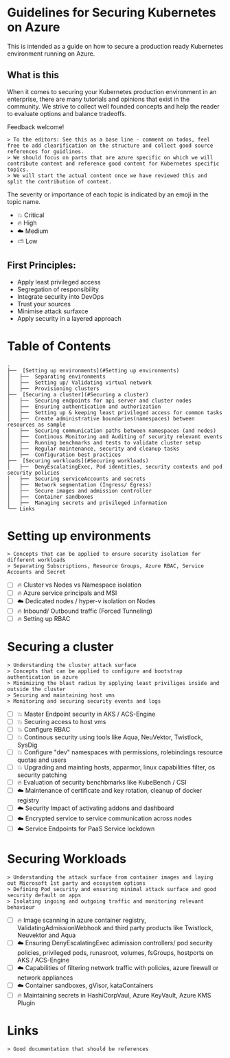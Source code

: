 # Guidelines for Securing Kubernetes on Azure

This is intended as a guide on how to secure a production ready Kubernetes environment running on Azure.

## What is this

When it comes to securing your Kubernetes production environment in an enterprise, there are many tutorials and opinions that exist in the community.
We strive to collect well founded concepts and help the reader to evaluate options and balance tradeoffs.

Feedback welcome!

    > To the editors: See this as a base line - comment on todos, feel free to add clearification on the structure and collect good source references for guidlines. 
    > We should focus on parts that are azure specific on which we will contribute content and reference good content for Kubernetes specific topics.
    > We will start the actual content once we have reviewed this and split the contribution of content.

The severity or importance of each topic is indicated by an emoji in the topic name.

* :boom: Critical
* :fire: High
* :cloud: Medium
* :partly_sunny: Low

## First Principles:

* Apply least privileged access
* Segregation of responsibility
* Integrate security into DevOps
* Trust your sources
* Minimise attack surfaxce
* Apply security in a layered approach

Table of Contents
=================
    .
    ├──  [Setting up environments](#Setting up environments)
    │   ├──  Separating environments
    │   ├──  Setting up/ Validating virtual network
    │   ├──  Provisioning clusters 
    ├──  [Securing a cluster](#Securing a cluster)
    │   ├──  Securing endpoints for api server and cluster nodes
    │   ├──  Ensuring authentication and authorization
    │   ├──  Setting up & keeping least privileged access for common tasks
    │   ├──  Create administrative boundaries(namespaces) between resources as sample
    │   ├──  Securing communication paths between namespaces (and nodes)   
    │   ├──  Continous Monitoring and Auditing of security relevant events
    │   ├──  Running benchmarks and tests to validate cluster setup
    │   ├──  Regular maintenance, security and cleanup tasks
    │   ├──  Configuration best practices        
    ├──  [Securing workloads](#Securing workloads)
    │   ├──  DenyEscalatingExec, Pod identities, security contexts and pod security policies
    │   ├──  Securing serviceAccounts and secrets
    │   ├──  Network segmentation (Ingress/ Egress)
    │   ├──  Secure images and admission controller
    │   ├──  Container sandboxes
    │   ├──  Managing secrets and privileged information
    └── Links


Setting up environments
=================

    > Concepts that can be applied to ensure security isolation for different workloads
    > Separating Subscriptions, Resource Groups, Azure RBAC, Service Accounts and Secret
    
- [ ] :fire: Cluster vs Nodes vs Namespace isolation
- [ ] :fire: Azure service principals and MSI
- [ ] :cloud: Dedicated nodes / hyper-v isolation on Nodes
- [ ] :fire: Inbound/ Outbound traffic (Forced Tunneling)
- [ ] :fire: Setting up RBAC

Securing a cluster
=================

    > Understanding the cluster attack surface
    > Concepts that can be applied to configure and bootstrap authentication in azure
    > Minimizing the blast radius by applying least priviliges inside and outside the cluster
    > Securing and maintaining host vms
    > Monitoring and securing security events and logs

- [ ] :boom: Master Endpoint security in AKS / ACS-Engine
- [ ] :boom: Securing access to host vms
- [ ] :boom: Configure RBAC
- [ ] :boom: Continous security using tools like Aqua, NeuVektor, Twistlock, SysDig
- [ ] :boom: Configure "dev" namespaces with permissions, rolebindings resource quotas and users
- [ ] :boom: Upgrading and mainting hosts, apparmor, linux capabilities filter, os security patching
- [ ] :fire: Evaluation of security benchbmarks like KubeBench / CSI
- [ ] :cloud: Maintenance of certificate and key rotation, cleanup of docker registry
- [ ] :cloud: Security Impact of activating addons and dashboard
- [ ] :cloud: Encrypted service to service communication across nodes
- [ ] :cloud: Service Endpoints for PaaS Service lockdown

Securing Workloads
=================

    > Understanding the attack surface from container images and laying out Microsoft 1st party and ecosystem options
    > Defining Pod security and ensuring minimal attack surface and good security default on apps
    > Isolating ingoing and outgoing traffic and monitoring relevant behaviour

- [ ] :fire: Image scanning in azure container registry, ValidatingAdmissionWebhook and third party products like Twistlock, Neuvektor and Aqua
- [ ] :cloud: Ensuring DenyEscalatingExec adimission controllers/ pod security policies, privileged pods, runasroot, volumes, fsGroups, hostports on AKS / ACS-Engine
- [ ] :cloud: Capabilities of filtering network traffic with policies, azure firewall or network appliances
- [ ] :cloud: Container sandboxes, gVisor, kataContainers
- [ ] :fire: Maintaining secrets in HashiCorpVaul, Azure KeyVault, Azure KMS Plugin

Links
=================

    > Good documentation that should be references
